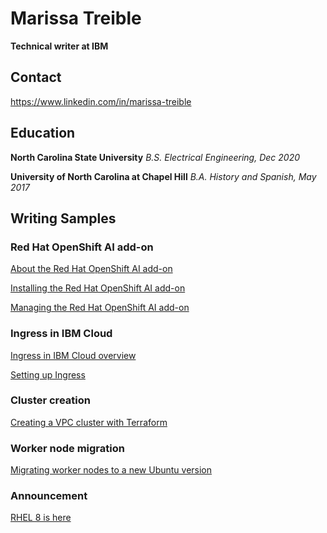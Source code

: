 # Marissa Treible
**Technical writer at IBM**

## Contact
https://www.linkedin.com/in/marissa-treible

## Education

**North Carolina State University**
*B.S. Electrical Engineering, Dec 2020*

**University of North Carolina at Chapel Hill**
*B.A. History and Spanish, May 2017*

## Writing Samples

### Red Hat OpenShift AI add-on
[About the Red Hat OpenShift AI add-on](https://github.com/mltreible/mt-portfolio/blob/main/AboutOpenShiftAI.png)

[Installing the Red Hat OpenShift AI add-on](https://github.com/mltreible/mt-portfolio/blob/main/InstallOpenShiftAI.png)

[Managing the Red Hat OpenShift AI add-on](https://github.com/mltreible/mt-portfolio/blob/main/ManageOpenShiftAI.png)

### Ingress in IBM Cloud
[Ingress in IBM Cloud overview](https://github.com/mltreible/mt-portfolio/blob/main/IngressInIBMCloud.png)

[Setting up Ingress](https://github.com/mltreible/mt-portfolio/blob/main/IngressSettingUp.png)

### Cluster creation
[Creating a VPC cluster with Terraform](https://github.com/mltreible/mt-portfolio/blob/main/CreatingVpcClusterTerraform.png)

### Worker node migration
[Migrating worker nodes to a new Ubuntu version](https://github.com/mltreible/mt-portfolio/blob/main/UbuntuMigrationSteps.png)

### Announcement
[RHEL 8 is here](https://github.com/mltreible/mt-portfolio/blob/main/RHEL8Announcement.png)
